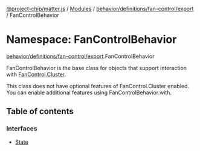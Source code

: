 [@project-chip/matter.js](../README.md) / [Modules](../modules.md) / [behavior/definitions/fan-control/export](behavior_definitions_fan_control_export.md) / FanControlBehavior

# Namespace: FanControlBehavior

[behavior/definitions/fan-control/export](behavior_definitions_fan_control_export.md).FanControlBehavior

FanControlBehavior is the base class for objects that support interaction with [FanControl.Cluster](cluster_export.FanControl.md#cluster).

This class does not have optional features of FanControl.Cluster enabled. You can enable additional features using
FanControlBehavior.with.

## Table of contents

### Interfaces

- [State](../interfaces/behavior_definitions_fan_control_export.FanControlBehavior.State.md)

